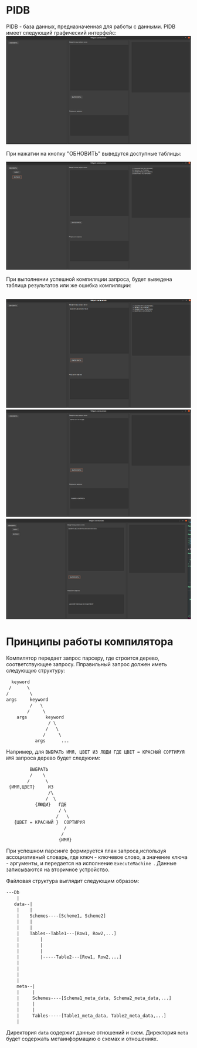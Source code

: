 # PIDB

PIDB - база данных, предназначенная для работы с данными.
PIDB имеет следующий графический интерфейс:
![gui](./images/start.png)

При нажатии на кнопку "ОБНОВИТЬ" выведутся доступные таблицы:

![refresh](./images/refresh_result.png)

При выполнении успешной компиляции запроса, будет выведена таблица результатов или же ошибка компиляции:

![success](./images/success_query.png)
![err](./images/err_query.png)
![errtable](./images/err_table.png)
--------------------

# Принципы работы компилятора

Компилятор передает запрос парсеру, где строится дерево, соответствующее запросу. Пправильный запрос должен иметь следующую структуру:

```
  keyword
 /      \
/        \
args     keyword
         /   \
        /     \
    args       keyword
                / \
               /   \
              /     \
           args      ...
```

Например, для `ВЫБРАТЬ ИМЯ, ЦВЕТ ИЗ ЛЮДИ ГДЕ ЦВЕТ = КРАСНЫЙ СОРТИРУЯ ИМЯ` запроса дерево будет следуюим:

```
         ВЫБРАТЬ
         /    \
        /      \
 {ИМЯ,ЦВЕТ}     ИЗ    
                /\ 
               /  \
           {ЛЮДИ}   ГДЕ
                    / \
                   /   \
   {ЦВЕТ = КРАСНЫЙ }  СОРТИРУЯ
                      /
                     /
                    {ИМЯ}
```


При успешном парсинге формируется план запроса,используя ассоциативный словарь, где ключ - ключевое слово, а значение ключа - аргументы,
и передается на исполнение `ExecuteMachine `. Данные записываются на вторичное устройство.

Файловая структура выглядит следующим образом:


```
---Db
    |
   data--|
    |    |
    |    Schemes----[Scheme1, Scheme2]
    |    |
    |    |
    |    Tables--Table1---[Row1, Row2,...]
    |        |
    |        |
    |        |
    |        |-----Table2---[Row1, Row2,...]
    |
    |
    |
    |
    meta--|
    |     |
    |     Schemes----[Schema1_meta_data, Schema2_meta_data,...]
    |     |
    |     |
    |     Tables-----[Table1_meta_data, Table2_meta_data,...]
    |

```

Директория `data` содержит данные отношений и схем.
Директория `meta` будет содержать метаинформацию о схемах и отношениях.

